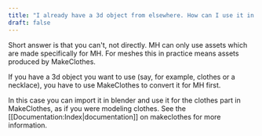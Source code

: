 ```yaml
---
title: "I already have a 3d object from elsewhere. How can I use it in MH?"
draft: false
---
```


Short answer is that you can't, not directly. MH can only use assets which are made specifically for MH. For meshes this in practice means assets produced by MakeClothes.

If you have a 3d object you want to use (say, for example, clothes or a necklace), you have to use MakeClothes to convert it for MH first. 

In this case you can import it in blender and use it for the clothes part in MakeClothes, as if you were modeling clothes. See the [[Documentation:Index|documentation]] on makeclothes for more information.